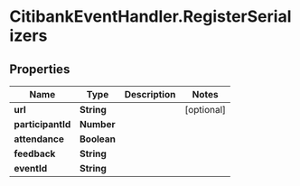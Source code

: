 # CitibankEventHandler.RegisterSerializers

## Properties
Name | Type | Description | Notes
------------ | ------------- | ------------- | -------------
**url** | **String** |  | [optional] 
**participantId** | **Number** |  | 
**attendance** | **Boolean** |  | 
**feedback** | **String** |  | 
**eventId** | **String** |  | 


